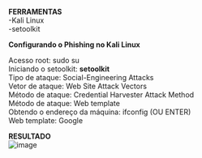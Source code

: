 **FERRAMENTAS** <br>
-Kali Linux<br>
-setoolkit<br>

**Configurando o Phishing no Kali Linux**<br>

<p>
Acesso root: sudo su<br>
Iniciando o setoolkit:  <strong> setoolkit </strong> <br>
Tipo de ataque: Social-Engineering Attacks<br>
Vetor de ataque: Web Site Attack Vectors<br>
Método de ataque: Credential Harvester Attack Method <br>
Método de ataque: Web template<br>
Obtendo o endereço da máquina: ifconfig (OU ENTER)<br>
Web template: Google<br>
</p>

**RESULTADO**<br>
![image](https://github.com/LuckSLife/pishing-google/assets/89596916/014f4d17-f274-4654-b5f4-9d91eb03714b)
